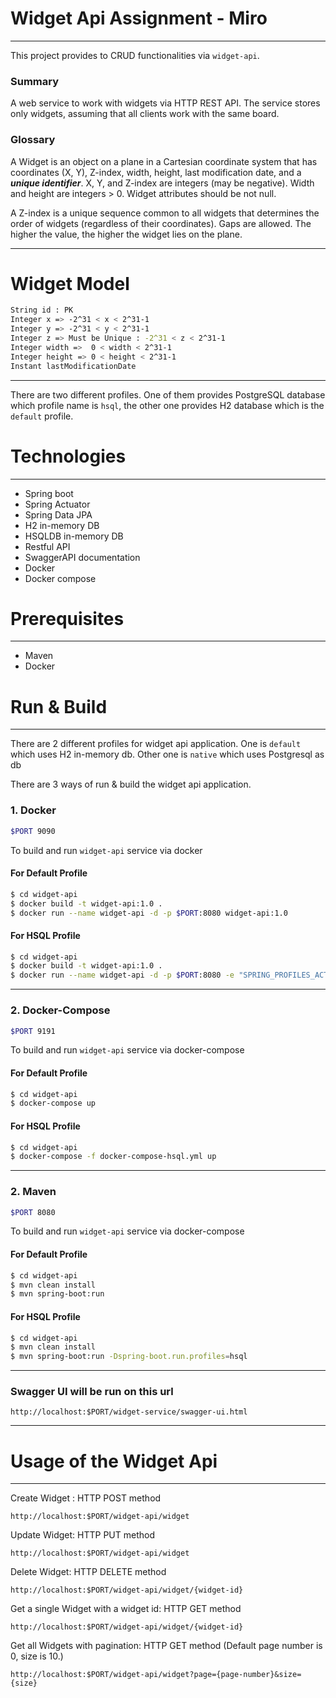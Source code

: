 # Widget Api Assignment - Miro
- --
This project provides to CRUD functionalities via `widget-api`.
### Summary
A web service to work with widgets via HTTP REST API. The service stores only widgets,
assuming that all clients work with the same board.
### Glossary
A Widget is an object on a plane in a Cartesian coordinate system that has coordinates (X, Y),
Z-index, width, height, last modification date, and a ***unique identifier***. X, Y, and Z-index are
integers (may be negative). Width and height are integers > 0.
Widget attributes should be not null.

A Z-index is a unique sequence common to all widgets that
determines the order of widgets (regardless of their coordinates).
Gaps are allowed. The higher the value, the higher the widget
lies on the plane.

- --
# Widget Model
```sh
String id : PK
Integer x => -2^31 < x < 2^31-1 
Integer y => -2^31 < y < 2^31-1
Integer z => Must be Unique : -2^31 < z < 2^31-1
Integer width =>  0 < width < 2^31-1
Integer height => 0 < height < 2^31-1
Instant lastModificationDate
```

- --
There are two different profiles. One of them provides PostgreSQL database which profile name is `hsql`, the other one provides H2 database which is the `default` profile.


# Technologies
- --
- Spring boot
- Spring Actuator
- Spring Data JPA
- H2 in-memory DB
- HSQLDB in-memory DB 
- Restful API
- SwaggerAPI documentation
- Docker
- Docker compose

# Prerequisites
- ---
- Maven
- Docker

# Run & Build
- --
There are 2 different profiles for widget api application. One is `default` which uses H2 in-memory db. 
Other one is `native` which uses Postgresql as db


There are 3 ways of run & build the widget api application.
### 1. Docker ###
```sh
$PORT 9090         
```
To build and run `widget-api` service via docker

#### For Default Profile ####
```sh 
$ cd widget-api
$ docker build -t widget-api:1.0 .
$ docker run --name widget-api -d -p $PORT:8080 widget-api:1.0
```

#### For HSQL Profile ####
```sh 
$ cd widget-api
$ docker build -t widget-api:1.0 .
$ docker run --name widget-api -d -p $PORT:8080 -e "SPRING_PROFILES_ACTIVE=hsql" widget-api:1.0
```
- --
### 2. Docker-Compose ###
```sh
$PORT 9191       
```
To build and run `widget-api` service via docker-compose

#### For Default Profile ####
```sh
$ cd widget-api
$ docker-compose up
```
#### For HSQL Profile ####
```sh 
$ cd widget-api
$ docker-compose -f docker-compose-hsql.yml up
```
- --
### 2. Maven ###
```sh
$PORT 8080       
```
To build and run `widget-api` service via docker-compose

#### For Default Profile ####
```sh
$ cd widget-api
$ mvn clean install
$ mvn spring-boot:run
```
#### For HSQL Profile ####
```sh 
$ cd widget-api
$ mvn clean install
$ mvn spring-boot:run -Dspring-boot.run.profiles=hsql
```

- --
### Swagger UI will be run on this url
`http://localhost:$PORT/widget-service/swagger-ui.html`
- --
# Usage of the Widget Api
- --
Create Widget : HTTP POST method 

`http://localhost:$PORT/widget-api/widget`

Update Widget: HTTP PUT method

`http://localhost:$PORT/widget-api/widget`

Delete Widget: HTTP DELETE method

`http://localhost:$PORT/widget-api/widget/{widget-id}`

Get a single Widget with a widget id: HTTP GET method

`http://localhost:$PORT/widget-api/widget/{widget-id}`

Get all Widgets with pagination: HTTP GET method (Default page number is 0, size is 10.)

`http://localhost:$PORT/widget-api/widget?page={page-number}&size={size}`


 